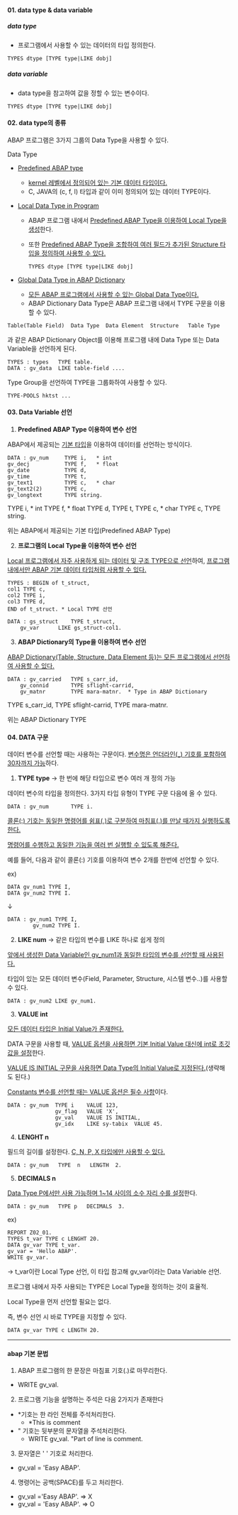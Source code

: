 #### 01. data type & data variable



##### data type

- 프로그램에서 사용할 수 있는 데이터의 타입 정의한다.

```abap
TYPES dtype [TYPE type|LIKE dobj]
```



##### data variable

- data type을 참고하여 값을 정할 수 있는 변수이다.

```abap
TYPES dtype [TYPE type|LIKE dobj]
```



#### 02. data type의 종류

ABAP 프로그램은 3가지 그룹의 Data Type을 사용할 수 있다.



Data Type 

- <u>Predefined ABAP type</u>

  - <u>kernel 레벨에서 정의되어 있는 기본 데이터 타입이다.</u>
  - C, JAVA의 (c, f, l) 타입과 같이 이미 정의되어 있는 데이터 TYPE이다.

- <u>Local Data Type in Program</u>

  - ABAP 프로그램 내에서 <u>Predefined ABAP Type을 이용하여 Local Type을 생성</u>한다.

  - 또한 <u>Predefined ABAP Type을 조합하여 여러 필드가 추가된 Structure 타입을 정의하여 사용할 수 있다.</u>

    ```ABAP
    TYPES dtype [TYPE type|LIKE dobj]
    ```

- <u>Global Data Type in ABAP Dictionary</u>

  - <u>모든 ABAP 프로그램에서 사용할 수 있는 Global Data Type이다.</u>
  - ABAP Dictionary Data Type은 ABAP 프로그램 내에서 TYPE 구문을 이용할 수 있다.



```
Table(Table Field)  Data Type  Data Element  Structure   Table Type
```

과 같은 ABAP Dictionary Object를 이용해 프로그램 내에 Data Type 또는 Data Variable을 선언하게 된다.

```ABAP
TYPES : types   TYPE table.
DATA : gv_data  LIKE table-field ....
```

Type Group을 선언하여 TYPE을 그룹화하여 사용할 수 있다.

```abap
TYPE-POOLS hktst ...
```



#### 03. Data Variable 선언

1. **Predefined ABAP Type 이용하여 변수 선언**

ABAP에서 제공되는 <u>기본 타입</u>을 이용하여 데이터를 선언하는 방식이다.

```abap
DATA : gv_num     TYPE i,   * int
gv_decj			  TYPE f,   * float
gv_date			  TYPE d,
gv_time			  TYPE t,
gv_text1		  TYPE c,   * char 
gv_text2(2)		  TYPE c,
gv_longtext		  TYPE string.
```

TYPE i,   * int
TYPE f,   * float
TYPE d,
TYPE t,
TYPE c,   * char 
TYPE c,
TYPE string.

위는 ABAP에서 제공되는 기본 타입(Predefined ABAP Type)



2. **프로그램의 Local Type을 이용하여 변수 선언**

<u>Local 프로그램에서 자주 사용하게 되는 데이터 및 구조 TYPE으로 선언</u>하여, <u>프로그램 내에서만 ABAP 기본 데이터 타입처럼 사용할 수 있다.</u>

```ABAP
TYPES : BEGIN of t_struct,
col1 TYPE c,
col2 TYPE i,
col3 TYPE d,
END of t_struct. * Local TYPE 선언

DATA : gs_struct	TYPE t_struct,
	gv_var		LIKE gs_struct-col1.
```



3. **ABAP Dictionary의 Type을 이용하여 변수 선언**

<u>ABAP Dictionary(Table, Structure, Data Element 등)는 모든 프로그램에서 선언하여 사용할 수 있다.</u>

```ABAP
DATA : gv_carried	TYPE s_carr_id,
	gv_connid		TYPE sflight-carrid,
	gv_matnr		TYPE mara-matnr.  * Type in ABAP Dictionary
```

TYPE s_carr_id,
TYPE sflight-carrid,
TYPE mara-matnr.

위는 ABAP Dictionary TYPE



#### 04. DATA 구문

데이터 변수를 선언할 때는 사용하는 구문이다. <u>변수명은 언더라인(_) 기호를 포함하여 30자까지 가능</u>하다.



1. **TYPE type** -> 한 번에 해당 타입으로 변수 여러 개 정의 가능

데이터 변수의 타입을 정의한다. 3가지 타입 유형이 TYPE 구문 다음에 올 수 있다.

```ABAP
DATA : gv_num 		TYPE i.
```

<u>콜론(:) 기호는 동일한 명령어를 쉼표(,)로 구분하여 마침표(.)를 만날 때가지 실행하도록 한다.</u>

<u>명령어를 수행하고 동일한 기능을 여러 번 실행할 수 있도록 해준다.</u>

예를 들어, 다음과 같이 콜론(:) 기호를 이용하여 변수 2개를 한번에 선언할 수 있다.

ex)

```abap
DATA gv_num1 TYPE I,
DATA gv_num2 TYPE I.
```

↓

```abap
DATA : gv_num1 TYPE I,
		gv_num2 TYPE I.
```



2. **LIKE num** -> 같은 타입의 변수를 LIKE 하나로 쉽게 정의

<u>앞에서 생성한 Data Variable인 gv_num1과 동일한 타입의 변수를 선언할 때 사용된다.</u>

타입이 있는 모든 데이터 변수(Field, Parameter, Structure, 시스템 변수..)를 사용할 수 있다.

```abap
DATA : gv_num2 LIKE gv_num1.
```



3. **VALUE int**

<u>모든 데이터 타입은 Initial Value가 존재한다.</u>

DATA 구문을 사용할 때, <u>VALUE 옵션을 사용하면 기본 Initial Value 대신에 int로 초깃값을 설정</u>한다.

<u>VALUE IS INITIAL 구문을 사용하면 Data Type의 Initial Value로 지정된다.</u>(생략해도 된다.)

<u>Constants 변수를 선언할 때는 VALUE 옵션은 필수 사항</u>이다.

```ABAP
DATA : gv_num  TYPE i    VALUE 123,
			   gv_flag   VALUE 'X',
			   gv_val    VALUE IS INITIAL,
			   gv_idx    LIKE sy-tabix	VALUE 45.
```



4. **LENGHT n**

필드의 길이를 설정한다. <u>C, N, P, X 타입에만 사용할 수 있다.</u>

```abap
DATA : gv_num	TYPE  n	  LENGTH  2.
```



5. **DECIMALS n**

<u>Data Type P에서만 사용 가능하며 1~14 사이의 소수 자리 수를 설정</u>한다.

```abap
DATA : gv_num   TYPE p   DECIMALS  3.
```



ex)

```abap
REPORT Z02_01.
TYPES t_var TYPE c LENGHT 20.
DATA gv_var TYPE t_var.
gv_var = 'Hello ABAP'.
WRITE gv_var.
```

-> t_var이란 Local Type 선언, 이 타입 참고해 gv_var이라는 Data Variable 선언.

프로그램 내에서 자주 사용되는 TYPE은 Local Type을 정의하는 것이 효율적.

Local Type을 먼저 선언할 필요는 없다. 

즉, 변수 선언 시 바로 TYPE을 지정할 수 있다.

```abap
DATA gv_var TYPE c LENGTH 20.
```



--------------------

#### abap 기본 문법

1. ABAP 프로그램의 한 문장은 마침표 기호(.)로 마무리한다.

- WRITE gv_val.

2. 프로그램 기능을 설명하는 주석은 다음 2가지가 존재한다

- *기호는 한 라인 전체를 주석처리한다.
  - *This is  comment
- " 기호는 뒷부분의 문자열을 주석처리한다.
  - WRITE gv_val. "Part of line is comment.

3. 문자열은 ' ' 기호로 처리한다.

- gv_val = 'Easy ABAP'.

4. 명령어는 공백(SPACE)를 두고 처리한다.

- gv_val ='Easy ABAP'. => X
- gv_val = 'Easy ABAP'. => O